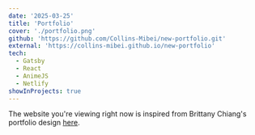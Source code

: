 ```yaml
---
date: '2025-03-25'
title: 'Portfolio'
cover: './portfolio.png'
github: 'https://github.com/Collins-Mibei/new-portfolio.git'
external: 'https://collins-mibei.github.io/new-portfolio'
tech:
  - Gatsby
  - React
  - AnimeJS
  - Netlify
showInProjects: true
---
```


The website you're viewing right now is inspired from Brittany Chiang's
portfolio design [here](https://github.com/bchiang7/v4).